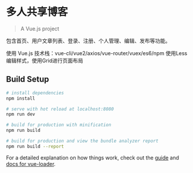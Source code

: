 # 多人共享博客

> A Vue.js project



包含首页、用户文章列表、登录、注册、个人管理、编辑、发布等功能。

使用 Vue.js 技术栈：vue-cli/vue2/axios/vue-router/vuex/es6/npm
使用Less编辑样式，使用Grid进行页面布局



## Build Setup

``` bash
# install dependencies
npm install

# serve with hot reload at localhost:8080
npm run dev

# build for production with minification
npm run build

# build for production and view the bundle analyzer report
npm run build --report
```

For a detailed explanation on how things work, check out the [guide](http://vuejs-templates.github.io/webpack/) and [docs for vue-loader](http://vuejs.github.io/vue-loader).

